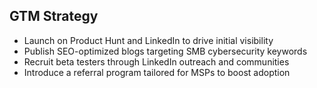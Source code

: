 ## GTM Strategy
- Launch on Product Hunt and LinkedIn to drive initial visibility
- Publish SEO-optimized blogs targeting SMB cybersecurity keywords
- Recruit beta testers through LinkedIn outreach and communities
- Introduce a referral program tailored for MSPs to boost adoption